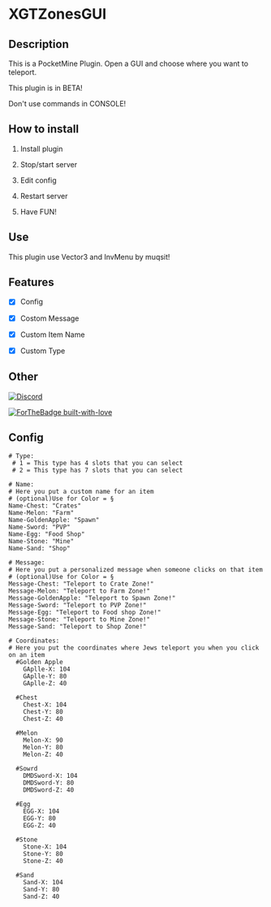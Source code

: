 # XGTZonesGUI

## Description


This is a PocketMine Plugin.
Open a GUI and choose where you want to teleport.

This plugin is in BETA!

Don't use commands in CONSOLE!

## How to install

1. Install plugin

2. Stop/start server

3. Edit config

4. Restart server

5. Have FUN!

## Use

This plugin use Vector3 and InvMenu by muqsit!


## Features

- [X] Config

- [X] Costom Message

- [X] Custom Item Name

- [X] Custom Type



## Other

[![Discord](https://img.shields.io/discord/689211475537297411?logo=discord)](https://discord.gg/h8uTKFh)

[![ForTheBadge built-with-love](http://ForTheBadge.com/images/badges/built-with-love.svg)](https://github.com/XGDavid)


## Config

```
# Type:
 # 1 = This type has 4 slots that you can select
 # 2 = This type has 7 slots that you can select

# Name:
# Here you put a custom name for an item
# (optional)Use for Color = §
Name-Chest: "Crates"
Name-Melon: "Farm"
Name-GoldenApple: "Spawn"
Name-Sword: "PVP"
Name-Egg: "Food Shop"
Name-Stone: "Mine"
Name-Sand: "Shop"

# Message:
# Here you put a personalized message when someone clicks on that item
# (optional)Use for Color = §
Message-Chest: "Teleport to Crate Zone!"
Message-Melon: "Teleport to Farm Zone!"
Message-GoldenApple: "Teleport to Spawn Zone!"
Message-Sword: "Teleport to PVP Zone!"
Message-Egg: "Teleport to Food shop Zone!"
Message-Stone: "Teleport to Mine Zone!"
Message-Sand: "Teleport to Shop Zone!"

# Coordinates:
# Here you put the coordinates where Jews teleport you when you click on an item
  #Golden Apple
    GAplle-X: 104
    GAplle-Y: 80
    GAplle-Z: 40

  #Chest
    Chest-X: 104
    Chest-Y: 80
    Chest-Z: 40

  #Melon
    Melon-X: 90
    Melon-Y: 80
    Melon-Z: 40

  #Sowrd
    DMDSword-X: 104
    DMDSword-Y: 80
    DMDSword-Z: 40

  #Egg
    EGG-X: 104
    EGG-Y: 80
    EGG-Z: 40

  #Stone
    Stone-X: 104
    Stone-Y: 80
    Stone-Z: 40

  #Sand
    Sand-X: 104
    Sand-Y: 80
    Sand-Z: 40
```
